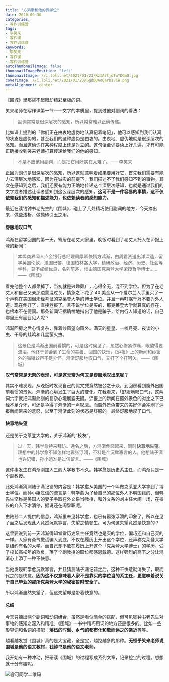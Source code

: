 ```yaml
---
title: "方鸿渐和他的假学位"
date: 2020-09-30
categories:
- 写作训练营
tags:
- 李笑来
- 写作课
- 写作训练营
keywords:
- 李笑来
- 写作课
- 写作训练营
autoThumbnailImage: false
thumbnailImagePosition: "left"
thumbnailImage: //i.loli.net/2021/01/23/RzIA7tjdTwYDGmO.jpg
coverImage: //i.loli.net/2021/01/23/GgdDUAoOarb1vCW.png
metaAlignment: center
---
```

《围城》里那些不起眼却精彩至极的词。
<!--more-->

<!-- toc -->

笑来老师在写作课第一节——文字的本质里，提到过他对副词的看法：

> 副词常常是很深层次的感知，所以常常难以正确传递。

比如课上提到的「你们正在由衷地虚伪地认真记着笔记」，他可以感知到我们认真的状态是虚伪的，甚至我们的这种虚伪是由衷的。由衷地、虚伪地就是很深层次的感知。而且这俩词在某种程度上还是对立的。这句话至少要读上好几遍，才有可能正确接收到笑来老师打算传递给我们的他的感知。

> 不是不应该用副词，而是把它用好实在太难了。——李笑来

正因为副词是很深层次的感知，所以这就意味着如果要用好它，首先我们需要有能力去深层次地感知，因为在诚实的前提下，我们描述不了我们感知不到的事物。其次在感知到之后，我们还要有能力正确地传递这个深层次感知，也就是通过我们的文字或者描述让读者感知到这么深层次的感知。**这可不是一件容易的事情，这不仅依赖我们的感知和描述能力，也依赖读者的感知能力。**

最近在读钱钟书老先生的《围城》，碰上了几处精巧使用副词的地方，今天摘出来，做些浅析，做抛砖引玉之用。

#### 舒服地叹口气

鸿渐在留学回国的第一天，寄居在老丈人家里。晚饭时看到了老丈人托人在沪报上登的新闻：

> 本埠商界闻人点金银行总经理周厚卿快婿方鸿渐，由周君资送出洋深造，留学英国伦敦，法国巴黎、德国柏林各大学，精研政治、经济、历史、社会等学科，莫不成绩优良，名列前茅，顷由德国克莱登大学荣授哲学博士......——《围城》

看完他整个人都呆掉了，当初就是兴趣颇广，心得全无，混不到学位。但为了在老丈人和自己父亲那边蒙混过关，情急之下花了 40 美金从一个爱尔兰人手里买了一个声称在美国但未经考证的克莱登大学的博士学位。并且一再叮嘱千万不要为外人道。现在倒好了，直接登报了。且不说学位是买的，那克莱登大学就算真的存在，也根本不在德国。那条新闻证据确凿地指出了他是骗子，给内行人知道的话，自己哪里还有面目见人呢？

鸿渐回房之后心情复杂，靠着纱窗望向窗外。满天的星星、一梳月亮、夜谈的小虫、干号的蛙鸣和几星萤火虫。

> 这景色是鸿渐出国前看惯的，可是这时候见了，忽然心挤紧作痛，眼酸得要流泪。他终于领会到了生命的美善、回国的快乐，《沪报》上的新闻和纱窗外的嗡嗡蚊声不足介怀。鸿渐舒服地叹口气，又打了个打呵欠。——《围城》

**叹气常常是无奈的表现，可是这无奈为何又是舒服地叹出来呢？**

其实不难发现，从晚饭时发现自己的假文凭竟然被公之于众，到回房看到窗外出国前看惯的景色，鸿渐的心境发生了巨大的变化。在我看来，「舒服地叹口气」，这两词六字就把鸿渐此刻的复杂心境展露无疑。沪报上的新闻在窗外景色的对比之下已经不足介怀，可还是争得了鸿渐的一声叹息。而窗外景色带来的美好体会冲刷了沪报新闻带来的羞怒，以至于鸿渐此刻的状态是舒服的。最终舒服地叹了口气。

#### 快意地失望

还是关于克莱登大学的，关于鸿渐的“校友”。

> 过一天，韩学愈特来拜访。通名之后，方鸿渐倒囧起来，同时**快意地失望**。理想中的韩学愈不知怎样地嚣张浮滑，不料是个沉默寡言的人。他想陆子潇也许记错，孙小姐准是过信留言。——《围城》

这件事发生在鸿渐刚加入三闾大学教书不久。韩学愈是历史系主任，而鸿渐只是一个副教授。

此处鸿渐猜测陆子潇记错的内容是：韩学愈从美国的一个叫做克莱登大学拿到了博士学位。而孙小姐过信的流言是：韩学愈为了给自己的那位外人不明国籍的、但韩先生坚称是美国人的妻子争取在外文系当教授，和外文系的刘主任大闹一场，在校长的介入下才消停，据说还在闹辞职呢。

由陆孙二人提供的信息，鸿渐虽未见韩学愈，也已有嚣张浮滑的印象了。所以在见了面之后发现此人竟然沉默寡言，失望之情顿生。可为何这失望竟然是快意的？

这里要说到前一天鸿渐得知堂堂历史系主任竟然也是买的学位，偏巧还和自己买的一样。人家有勇气撒谎骗人到底，不仅在履历上开出这个学位，还声称克莱登大学是纽约有名的大学。而自己却不敢在履历上开这个「克莱登大学博士」的学历，受了校长高松年的欺负，落了个副教授的职位都感恩戴德。这样强烈的高下之分让鸿渐心上添了一种不快意。

当他发现韩学愈沉默寡言，并且猜测陆子潇记错之后，这种不快意就消失了，取而代之的是快意。**因为这不仅意味着人家不是靠买的学位当的系主任，更意味着说关于自己毕业的那所克莱登大学的秘密暂时安全了。**

所以鸿渐虽然失望了，但这失望却是带着快意的。

#### 总结

今天只摘出两个副词和动词组合，虽然是看似简单的搭配，但可见钱钟书老先生对事物的感知之深入和精准。《围城》一书中精巧用词的地方还是很多的。比如一些形容词和名词的搭配：**落伍的时髦、乡气的都市化和敬而远之的亲近**等等。

越看越发觉《围城》真的是大宝藏，全是宝，越挖越多的那种。**无怪乎笑来老师说围城是他的语文教材，钱钟书是他的语文老师。**

我开始有一种冲动，把研读《围城》的过程写成系列文章，记录挖宝的过程。想想就十分有趣呢。

![睿可同学二维码](https://i.loli.net/2021/01/23/lWhKiHFZU9jknG2.png)















